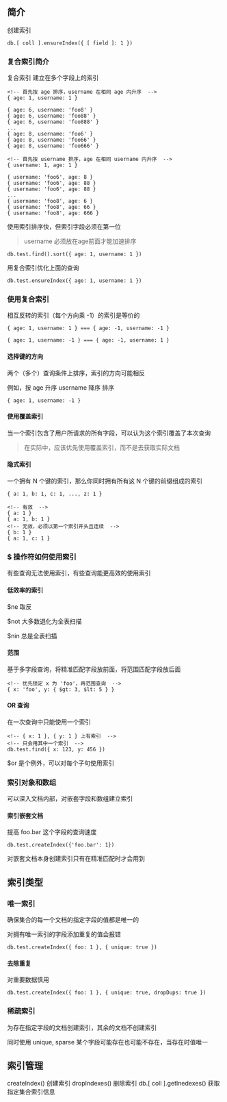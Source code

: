 ## 简介

创建索引

    db.[ coll ].ensureIndex({ [ field ]: 1 })

### 复合索引简介

复合索引 建立在多个字段上的索引

    <!-- 首先按 age 排序，username 在相同 age 内升序  -->
    { age: 1, username: 1 }

    { age: 6, username: 'foo8' }
    { age: 6, username: 'foo88' }
    { age: 6, username: 'foo888' }
    ...
    { age: 8, username: 'foo6' }
    { age: 8, username: 'foo66' }
    { age: 8, username: 'foo666' }

    <!-- 首先按 username 排序，age 在相同 username 内升序  -->
    { username: 1, age: 1 }

    { username: 'foo6', age: 8 }
    { username: 'foo6', age: 88 }
    { username: 'foo6', age: 88 }
    ...
    { username: 'foo8', age: 6 }
    { username: 'foo8', age: 66 }
    { username: 'foo8', age: 666 }

使用索引排序快，但索引字段必须在第一位

> username 必须放在age前面才能加速排序

    db.test.find().sort({ age: 1, username: 1 })

用复合索引优化上面的查询

    db.test.ensureIndex({ age: 1, username: 1 })

### 使用复合索引

相互反转的索引（每个方向乘 -1）的索引是等价的

    { age: 1, username: 1 } === { age: -1, username: -1 }

    { age: 1, username: -1 } === { age: -1, username: 1 }

#### 选择键的方向

两个（多个）查询条件上排序，索引的方向可能相反

例如，按 age 升序 username 降序 排序

    { age: 1, username: -1 }

#### 使用覆盖索引

当一个索引包含了用户所请求的所有字段，可以认为这个索引覆盖了本次查询

> 在实际中，应该优先使用覆盖索引，而不是去获取实际文档

#### 隐式索引

一个拥有 N 个键的索引，那么你同时拥有所有这 N 个键的前缀组成的索引

    { a: 1, b: 1, c: 1, ..., z: 1 }

    <!-- 有效  -->
    { a: 1 }
    { a: 1, b: 1 }
    <!-- 无效，必须以第一个索引开头且连续  -->
    { b: 1 }
    { a: 1, c: 1 }

### $ 操作符如何使用索引

有些查询无法使用索引，有些查询能更高效的使用索引

#### 低效率的索引

$ne 取反

$not 大多数退化为全表扫描

$nin 总是全表扫描

#### 范围

基于多字段查询，将精准匹配字段放前面，将范围匹配字段放后面

    <!-- 优先锁定 x 为 'foo'，再范围查询  -->
    { x: 'foo', y: { $gt: 3, $lt: 5 } }

#### OR 查询

在一次查询中只能使用一个索引

    <!-- { x: 1 }, { y: 1 } 上有索引  -->
    <!-- 只会用其中一个索引  -->
    db.test.find({ x: 123, y: 456 })

$or 是个例外，可以对每个子句使用索引

### 索引对象和数组

可以深入文档内部，对嵌套字段和数组建立索引

#### 索引嵌套文档

提高 foo.bar 这个字段的查询速度

    db.test.createIndex({'foo.bar': 1})

对嵌套文档本身创建索引只有在精准匹配时才会用到

## 索引类型

### 唯一索引

确保集合的每一个文档的指定字段的值都是唯一的

对拥有唯一索引的字段添加重复的值会报错

    db.test.createIndex({ foo: 1 }, { unique: true })

#### 去除重复

对重要数据慎用

    db.test.createIndex({ foo: 1 }, { unique: true, dropDups: true })

### 稀疏索引

为存在指定字段的文档创建索引，其余的文档不创建索引

同时使用 unique, sparse 某个字段可能存在也可能不存在，当存在时值唯一

## 索引管理

createIndex() 创建索引
dropIndexes() 删除索引
db.[ coll ].getInedexes() 获取指定集合索引信息
